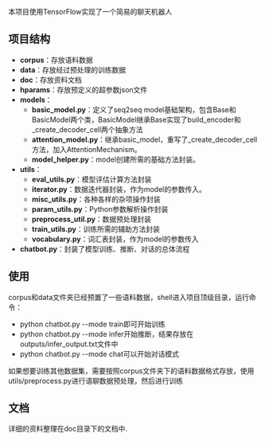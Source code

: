 本项目使用TensorFlow实现了一个简易的聊天机器人

## 项目结构

* **corpus**：存放语料数据
* **data**：存放经过预处理的训练数据
* **doc**：存放资料文档
* **hparams**：存放预定义的超参数json文件
* **models**：
  * **basic_model.py**：定义了seq2seq model基础架构，包含Base和BasicModel两个类，BasicModel继承Base实现了build_encoder和_create_decoder_cell两个抽象方法
  * **attention_model.py**：继承basic_model，重写了_create_decoder_cell方法，加入AttentionMechanism。
  * **model_helper.py**：model创建所需的基础方法封装。
* **utils**：
  * **eval_utils.py**：模型评估计算方法封装
  * **iterator.py**：数据迭代器封装，作为model的参数传入。
  * **misc_utils.py**：各种各样的杂项操作封装
  * **param_utils.py**：Python参数解析操作封装
  * **preprocess_util.py**：数据预处理封装
  * **train_utils.py**：训练所需的辅助方法封装
  * **vocabulary.py**：词汇表封装，作为model的参数传入
* **chatbot.py**：封装了模型训练、推断、对话的总体流程

## 使用

corpus和data文件夹已经预置了一些语料数据，shell进入项目顶级目录，运行命令：

* python chatbot.py --mode train即可开始训练
* python chatbot.py --mode infer开始推断，结果存放在outputs/infer_output.txt文件中
* python chatbot.py --mode chat可以开始对话模式

如果想要训练其他数据集，需要按照corpus文件夹下的语料数据格式存放，使用utils/preprocess.py进行语聊数据预处理，然后进行训练

## 文档

详细的资料整理在doc目录下的文档中.
